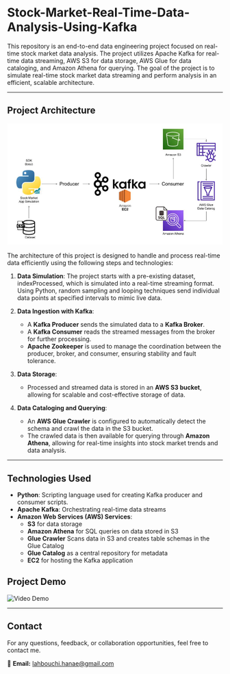 # Stock-Market-Real-Time-Data-Analysis-Using-Kafka

This repository is an end-to-end data engineering project focused on real-time stock market data analysis. The project utilizes Apache Kafka for real-time data streaming, AWS S3 for data storage, AWS Glue for data cataloging, and Amazon Athena for querying. The goal of the project is to simulate real-time stock market data streaming and perform analysis in an efficient, scalable architecture.

---

## Project Architecture

![Project Architecture](Architecture.jpg "Project Architecture") 

The architecture of this project is designed to handle and process real-time data efficiently using the following steps and technologies:

1. **Data Simulation**: The project starts with a pre-existing dataset, indexProcessed, which is simulated into a real-time streaming format. Using Python, random sampling and looping techniques send individual data points at specified intervals to mimic live data.

2. **Data Ingestion with Kafka**:
   - A **Kafka Producer** sends the simulated data to a **Kafka Broker**.
   - A **Kafka Consumer** reads the streamed messages from the broker for further processing.
   - **Apache Zookeeper** is used to manage the coordination between the producer, broker, and consumer, ensuring stability and fault tolerance.

3. **Data Storage**:
   - Processed and streamed data is stored in an **AWS S3 bucket**, allowing for scalable and cost-effective storage of data.

4. **Data Cataloging and Querying**:
   - An **AWS Glue Crawler** is configured to automatically detect the schema and crawl the data in the S3 bucket.
   - The crawled data is then available for querying through **Amazon Athena**, allowing for real-time insights into stock market trends and data analysis.

---

## Technologies Used

- **Python**: Scripting language used for creating Kafka producer and consumer scripts.
- **Apache Kafka**: Orchestrating real-time data streams
- **Amazon Web Services (AWS) Services**:  
  - **S3** for data storage  
  - **Amazon Athena** for SQL queries on data stored in S3  
  - **Glue Crawler** Scans data in S3 and creates table schemas in the Glue Catalog 
  - **Glue Catalog** as a central repository for metadata  
  - **EC2** for hosting the Kafka application

## Project Demo

![Video Demo](https://github.com/LahbouchiHanae/Stock-Market-Real-Time-Data-Analysis-Using-Kafka/blob/main/Demo.gif)


---

## Contact 

For any questions, feedback, or collaboration opportunities, feel free to contact me.

📧 **Email:** [lahbouchi.hanae@gmail.com](mailto:lahbouchi.hanae@gmail.com)

